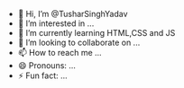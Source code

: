 - 👋 Hi, I’m @TusharSinghYadav
- 👀 I’m interested in ...
- 🌱 I’m currently learning HTML,CSS and JS
- 💞️ I’m looking to collaborate on ...
- 📫 How to reach me ...
- 😄 Pronouns: ...
- ⚡ Fun fact: ...

<!---
TusharSinghYadav/TusharSinghYadav is a ✨ special ✨ repository because its `README.md` (this file) appears on your GitHub profile.
You can click the Preview link to take a look at your changes.
--->
